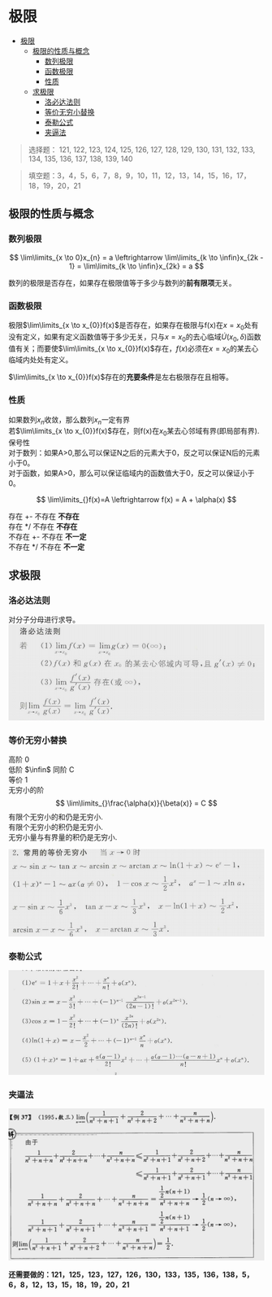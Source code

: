 # 极限

- [极限](#极限)
  - [极限的性质与概念](#极限的性质与概念)
    - [数列极限](#数列极限)
    - [函数极限](#函数极限)
    - [性质](#性质)
  - [求极限](#求极限)
    - [洛必达法则](#洛必达法则)
    - [等价无穷小替换](#等价无穷小替换)
    - [泰勒公式](#泰勒公式)
    - [夹逼法](#夹逼法)

> 选择题： 121, 122, 123, 124, 125, 126, 127, 128, 129, 130, 131, 132, 133, 134, 135, 136, 137, 138, 139, 140  

> 填空题：3，4，5，6，7，8，9，10，11，12，13，14，15，16，17，18，19，20，21

## 极限的性质与概念

### 数列极限

$$
\lim\limits_{x \to 0}x_{n} = a \leftrightarrow \lim\limits_{k \to \infin}x_{2k - 1} = \lim\limits_{k \to \infin}x_{2k} = a
$$

数列的极限是否存在，如果存在极限值等于多少与数列的**前有限项**无关。

### 函数极限

极限$\lim\limits_{x \to x_{0}}f(x)$是否存在，如果存在极限与f(x)在$x=x_{0}$处有没有定义，如果有定义函数值等于多少无关，只与$x=x_{0}$的去心临域$\dot{U}(x_{0}, \delta)$函数值有关；而要使$\lim\limits_{x \to x_{0}}f(x)$存在，$f(x)$必须在$x=x_{0}$的某去心临域内处处有定义。  

$\lim\limits_{x \to x_{0}}f(x)$存在的**充要条件**是左右极限存在且相等。   

### 性质

如果数列$x_{n}$收敛，那么数列$x_{n}$一定有界     
若$\lim\limits_{x \to x_{0}}f(x)$存在，则f(x)在$x_{0}$某去心邻域有界(即局部有界).     
保号性  
对于数列：如果A>0,那么可以保证N之后的元素大于0，反之可以保证N后的元素小于0。   
对于函数，如果A>0，那么可以保证临域内的函数值大于0，反之可以保证小于0。   

$$
\lim\limits_{}f(x)=A \leftrightarrow f(x) = A + \alpha(x)
$$

存在 +- 不存在 **不存在**   
存在 */ 不存在 **不存在**   
不存在 +- 不存在 **不一定**    
不存在 */ 不存在 **不一定**   

## 求极限

### 洛必达法则

对分子分母进行求导。   
![img](./洛必达.jpg)

### 等价无穷小替换

高阶 0  
低阶 $\infin$
同阶 C    
等价 1  
无穷小的阶  
$$
\lim\limits_{}\frac{\alpha(x)}{\beta(x)} = C
$$
有限个无穷小的和仍是无穷小.   
有限个无穷小的积仍是无穷小.   
无穷小量与有界量的积仍是无穷小.   

![img](./等价无穷小.jpg)

### 泰勒公式

![img](./泰勒公式.jpg)

### 夹逼法

![img](./%E5%A4%B9%E9%80%BC%E6%B3%95.jpg)

**还需要做的：121，125，123，127，126，130，133，135，136，138，5，6，8，12，13，15，18，19，20，21**